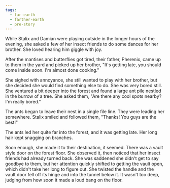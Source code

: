 ```yaml
---
tags:
  - far-earth
  - farther-earth
  - pre-story
---
```

While Stalix and Damian were playing outside in the longer hours of the evening, she asked a few of her insect friends to do some dances for her brother. She loved hearing him giggle with joy.

After the mantises and butterflies got tired, their father, Pherenix, came up to them in the yard and picked up her brother, "It's getting late, you should come inside soon. I'm almost done cooking."

She sighed with annoyance, she still wanted to play with her brother, but she decided she would find something else to do. She was very bored still. She ventured a bit deeper into the forest and found a large ant pile nestled in the burrow of a tree. She asked them, "Are there any cool spots nearby? I'm really bored."

The ants began to leave their nest in a single file line. They were leading her somewhere. Stalix smiled and followed them, "Thanks! You guys are the best!"

The ants led her quite far into the forest, and it was getting late. Her long hair kept snagging on branches. 

Soon enough, she made it to their destination, it seemed. There was a vault style door on the forest floor. She observed it, then noticed that her insect friends had already turned back. She was saddened she didn't get to say goodbye to them, but her attention quickly shifted to getting the vault open, which didn't take her long to figure out. She twisted the handle and the vault door fell off its hinge and into the tunnel below it. It wasn't too deep, judging from how soon it made a loud bang on the floor.
